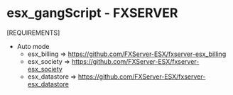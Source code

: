 # esx_gangScript - FXSERVER

[REQUIREMENTS]

* Auto mode
  * esx_billing => https://github.com/FXServer-ESX/fxserver-esx_billing
  * esx_society => https://github.com/FXServer-ESX/fxserver-esx_society
  * esx_datastore => https://github.com/FXServer-ESX/fxserver-esx_datastore


